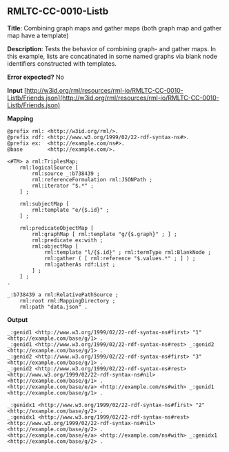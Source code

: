 ## RMLTC-CC-0010-Listb

**Title**: Combining graph maps and gather maps (both graph map and gather map have a template)

**Description**: Tests the behavior of combining graph- and gather maps. In this example, lists are concatinated in some named graphs via blank node identifiers constructed with templates.

**Error expected?** No

**Input**
 [http://w3id.org/rml/resources/rml-io/RMLTC-CC-0010-Listb/Friends.json](http://w3id.org/rml/resources/rml-io/RMLTC-CC-0010-Listb/Friends.json)

**Mapping**
```
@prefix rml: <http://w3id.org/rml/>.
@prefix rdf: <http://www.w3.org/1999/02/22-rdf-syntax-ns#>.
@prefix ex:  <http://example.com/ns#>.
@base        <http://example.com/>.

<#TM> a rml:TriplesMap;
    rml:logicalSource [
        rml:source _:b738439 ;
        rml:referenceFormulation rml:JSONPath ;
        rml:iterator "$.*" ;
    ] ;

    rml:subjectMap [
        rml:template "e/{$.id}" ;
    ] ;

    rml:predicateObjectMap [
        rml:graphMap [ rml:template "g/{$.graph}" ; ] ;
        rml:predicate ex:with ;
        rml:objectMap [
            rml:template "l/{$.id}" ; rml:termType rml:BlankNode ;
            rml:gather ( [ rml:reference "$.values.*" ; ] ) ;
            rml:gatherAs rdf:List ;
        ] ;
    ] ;
.

_:b738439 a rml:RelativePathSource ;
    rml:root rml:MappingDirectory ;
    rml:path "data.json" .
```

**Output**
```
_:genid1 <http://www.w3.org/1999/02/22-rdf-syntax-ns#first> "1" <http://example.com/base/g/1> .
_:genid1 <http://www.w3.org/1999/02/22-rdf-syntax-ns#rest> _:genid2 <http://example.com/base/g/1> .
_:genid2 <http://www.w3.org/1999/02/22-rdf-syntax-ns#first> "3" <http://example.com/base/g/1> .
_:genid2 <http://www.w3.org/1999/02/22-rdf-syntax-ns#rest> <http://www.w3.org/1999/02/22-rdf-syntax-ns#nil> <http://example.com/base/g/1> .
<http://example.com/base/e/a> <http://example.com/ns#with> _:genid1 <http://example.com/base/g/1> .

_:genidx1 <http://www.w3.org/1999/02/22-rdf-syntax-ns#first> "2" <http://example.com/base/g/2> .
_:genidx1 <http://www.w3.org/1999/02/22-rdf-syntax-ns#rest> <http://www.w3.org/1999/02/22-rdf-syntax-ns#nil> <http://example.com/base/g/2> .
<http://example.com/base/e/a> <http://example.com/ns#with> _:genidx1 <http://example.com/base/g/2> .
```

